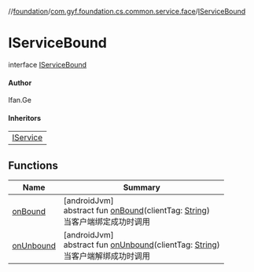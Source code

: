 //[foundation](../../../index.md)/[com.gyf.foundation.cs.common.service.face](../index.md)/[IServiceBound](index.md)

# IServiceBound

interface [IServiceBound](index.md)

#### Author

Ifan.Ge

#### Inheritors

| |
|---|
| [IService](../-i-service/index.md) |

## Functions

| Name | Summary |
|---|---|
| [onBound](on-bound.md) | [androidJvm]<br>abstract fun [onBound](on-bound.md)(clientTag: [String](https://kotlinlang.org/api/core/kotlin-stdlib/kotlin/-string/index.html))<br>当客户端绑定成功时调用 |
| [onUnbound](on-unbound.md) | [androidJvm]<br>abstract fun [onUnbound](on-unbound.md)(clientTag: [String](https://kotlinlang.org/api/core/kotlin-stdlib/kotlin/-string/index.html))<br>当客户端解绑成功时调用 |